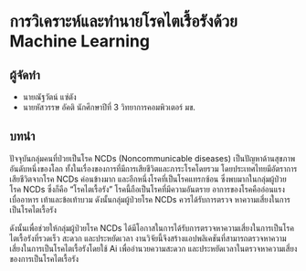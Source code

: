 # การวิเคราะห์และทำนายโรคไตเรื้อรังด้วย Machine Learning

## ผู้จัดทำ
- นายณัฐวัตน์ แซ่ตัง
- นายหัสวรรษ อัคติ
นักศึกษาปีที่ 3 วิทยาการคอมพิวเตอร์ มข.

## บทนำ 
ปัจจุบันกลุ่มคนที่ป่วยเป็นโรค NCDs (Noncommunicable diseases) เป็นปัญหาด้านสุขภาพอันดับหนึ่งของโลก ทั้งในเรื่องของการที่มีการเสียชีวิตและภาระโรคโดยรวม โดยประเทศไทยมีอัตราการเสียชีวิตจากโรค NCDs ค่อนข้างมาก 
และอีกหนึ่งโรคที่เป็นโรคแทรกซ้อน ซึ่งพบมากในกลุ่มผู้ป่วยโรค NCDs ซึ่งก็คือ “โรคไตเรื้อรัง” โรคนี้ถือเป็นโรคที่มีความอันตราย อาการของโรคคืออ่อนแรง เบื่ออาหาร เท้าและข้อเท้าบวม ดังนั้นกลุ่มผู้ป่วยโรค NCDs ควรได้รับการตรวจ
หาความเสี่ยงในการเป็นโรคไตเรื้อรัง
  
ดังนั้นเพื่อช่วยให้กลุ่มผู้ป่วยโรค NCDs ได้มีโอกาสในการได้รับการตรวจหาความเสี่ยงในการเป็นโรคไตเรื้อรังที่รวดเร็ว สะดวก และประหยัดเวลา งานวิจัยนี้จึงสร้างแอปพลิเคชันที่สามารถตรวจหาความเสี่ยงในการเป็นโรคไตเรื้อรังโดยใช้ Ai 
เพื่ออำนวยความสะดวก และประหยัดเวลาในตรวจหาความเสี่ยงของการเป็นโรคไตเรื้อรัง

